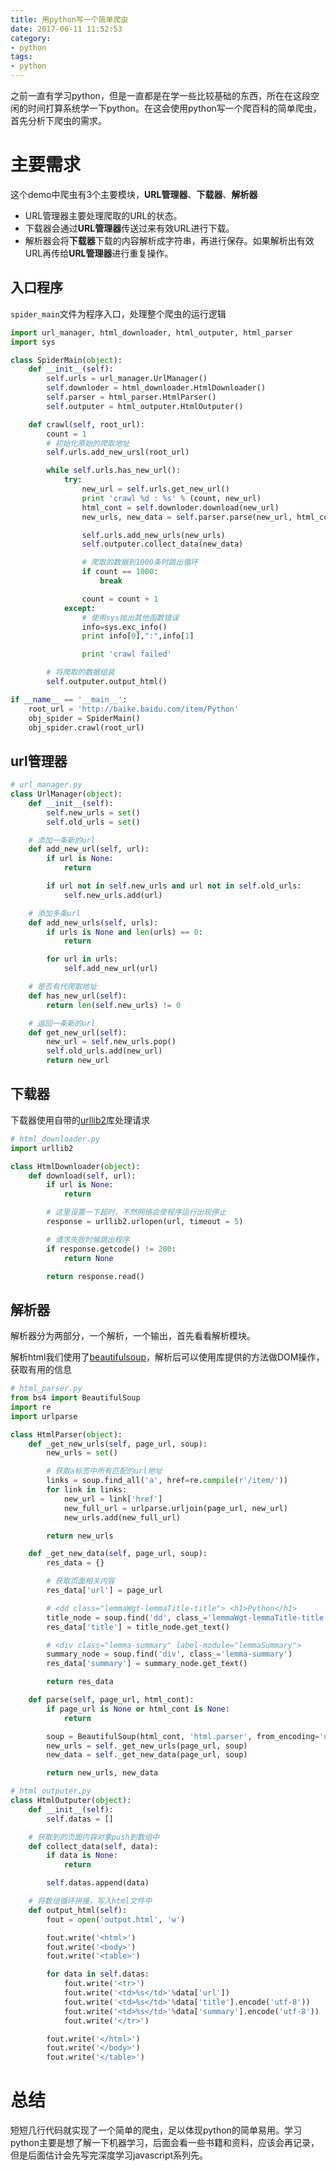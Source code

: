 ```yaml
---
title: 用python写一个简单爬虫
date: 2017-06-11 11:52:53
category:
- python
tags:
- python
---
```


之前一直有学习python，但是一直都是在学一些比较基础的东西，所在在这段空闲的时间打算系统学一下python。在这会使用python写一个爬百科的简单爬虫，首先分析下爬虫的需求。

# 主要需求
这个demo中爬虫有3个主要模块，**URL管理器**、**下载器**、**解析器**
* URL管理器主要处理爬取的URL的状态。
* 下载器会通过**URL管理器**传送过来有效URL进行下载。
* 解析器会将**下载器**下载的内容解析成字符串，再进行保存。如果解析出有效URL再传给**URL管理器**进行重复操作。

## 入口程序
`spider_main`文件为程序入口，处理整个爬虫的运行逻辑

<!-- more -->
```python
import url_manager, html_downloader, html_outputer, html_parser
import sys

class SpiderMain(object):
	def __init__(self):
		self.urls = url_manager.UrlManager()
		self.downloder = html_downloader.HtmlDownloader()
		self.parser = html_parser.HtmlParser()
		self.outputer = html_outputer.HtmlOutputer()

	def crawl(self, root_url):
		count = 1
		# 初始化原始的爬取地址
		self.urls.add_new_ursl(root_url)

		while self.urls.has_new_url():
			try:
				new_url = self.urls.get_new_url()
				print 'crawl %d : %s' % (count, new_url)
				html_cont = self.downloder.download(new_url)
				new_urls, new_data = self.parser.parse(new_url, html_cont)

				self.urls.add_new_urls(new_urls)
				self.outputer.collect_data(new_data)

				# 爬取的数据到1000条时跳出循环
				if count == 1000:
					break

				count = count + 1
			except:
				# 使用sys抛出其他函数错误
				info=sys.exc_info()  
				print info[0],":",info[1]

				print 'crawl failed'

		# 将爬取的数据组装
		self.outputer.output_html()

if __name__ == '__main__':
	root_url = 'http://baike.baidu.com/item/Python'
	obj_spider = SpiderMain()
	obj_spider.crawl(root_url)
```
## url管理器
```python
# url_manager.py
class UrlManager(object):
	def __init__(self):
		self.new_urls = set()
		self.old_urls = set()

	# 添加一条新的url
	def add_new_url(self, url):
		if url is None:
			return

		if url not in self.new_urls and url not in self.old_urls:
			self.new_urls.add(url)

	# 添加多条url
	def add_new_urls(self, urls):
		if urls is None and len(urls) == 0:
			return

		for url in urls:
			self.add_new_url(url)  

	# 是否有代爬取地址
	def has_new_url(self):
		return len(self.new_urls) != 0

	# 返回一条新的url
	def get_new_url(self):
		new_url = self.new_urls.pop()
		self.old_urls.add(new_url)
		return new_url
```

## 下载器
下载器使用自带的[urllib2](https://docs.python.org/2/library/urllib2.html)库处理请求
```python
# html_downloader.py
import urllib2

class HtmlDownloader(object):
	def download(self, url):
		if url is None:
			return

		# 这里设置一下超时，不然网络会使程序运行出现停止
		response = urllib2.urlopen(url, timeout = 5)

		# 请求失败时候跳出程序
		if response.getcode() != 200:
			return None

		return response.read()

```

## 解析器
解析器分为两部分，一个解析，一个输出，首先看看解析模块。

解析html我们使用了[beautifulsoup](https://www.crummy.com/software/BeautifulSoup/bs4/doc/index.zh.html)，解析后可以使用库提供的方法做DOM操作，获取有用的信息
```python
# html_parser.py
from bs4 import BeautifulSoup
import re
import urlparse

class HtmlParser(object):
	def _get_new_urls(self, page_url, soup):
		new_urls = set()

		# 获取a标签中所有匹配的url地址
		links = soup.find_all('a', href=re.compile(r'/item/'))
		for link in links:
		 	new_url = link['href']
		 	new_full_url = urlparse.urljoin(page_url, new_url)
		 	new_urls.add(new_full_url)

		return new_urls

	def _get_new_data(self, page_url, soup):
		res_data = {}

		# 获取页面相关内容
		res_data['url'] = page_url

		# <dd class="lemmaWgt-lemmaTitle-title"> <h1>Python</h1>
		title_node = soup.find('dd', class_='lemmaWgt-lemmaTitle-title').find('h1')
		res_data['title'] = title_node.get_text()

		# <div class="lemma-summary" label-module="lemmaSummary">
		summary_node = soup.find('div', class_='lemma-summary')
		res_data['summary'] = summary_node.get_text()

		return res_data

	def parse(self, page_url, html_cont):
		if page_url is None or html_cont is None:
			return

		soup = BeautifulSoup(html_cont, 'html.parser', from_encoding='utf-8')
		new_urls = self._get_new_urls(page_url, soup)
		new_data = self._get_new_data(page_url, soup)

		return new_urls, new_data

```

```python
# html_outputer.py
class HtmlOutputer(object):
	def __init__(self):
		self.datas = []

	# 获取到的页面内容对象push到数组中
	def collect_data(self, data):
		if data is None:
			return

		self.datas.append(data)

	# 将数组循环拼接，写入html文件中
	def output_html(self):
		fout = open('output.html', 'w')

		fout.write('<html>')
		fout.write('<body>')
		fout.write('<table>')

		for data in self.datas:
			fout.write('<tr>')
			fout.write('<td>%s</td>'%data['url'])
			fout.write('<td>%s</td>'%data['title'].encode('utf-8'))
			fout.write('<td>%s</td>'%data['summary'].encode('utf-8'))
			fout.write('</tr>')

		fout.write('</html>')
		fout.write('</body>')
		fout.write('</table>')
```

# 总结
短短几行代码就实现了一个简单的爬虫，足以体现python的简单易用。学习python主要是想了解一下机器学习，后面会看一些书籍和资料，应该会再记录，但是后面估计会先写完深度学习javascript系列先。
